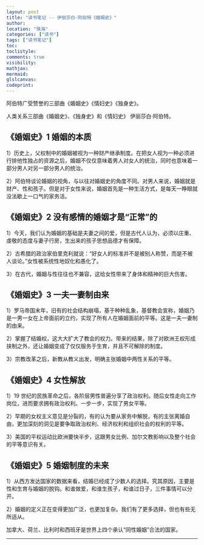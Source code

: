 ```yaml
---
layout: post
title: "读书笔记 -- 伊丽莎白·阿伯特《婚姻史》"
author:
location: "珠海"
categories: ["读书"]
tags: ["读书笔记"]
toc:
toclistyle:
comments: true
visibility:
mathjax:
mermaid:
glslcanvas:
codeprint:
---
```


阿伯特广受赞誉的三部曲《婚姻史》《情妇史》《独身史》。

人类关系三部曲《婚姻史》、《独身史》和《情妇史》 伊丽莎白·阿伯特。


## 《婚姻史》1 婚姻的本质

1）历史上，父权制中的婚姻被视为一种财产继承制度。在把女人视为一种必须进行排他性独占的资源之后，婚姻不仅仅意味着男人对女人的统治，同时也意味着一部分男人对另一部分男人的统治。

2）阿伯特谈论婚姻的视角，与以往对婚姻史的角度不同。对男人来说，婚姻就是财产、性和孩子。但是对于女性来说，婚姻首先是一种生活方式，是每天一睁眼就没法歇上一口气的家务活。


## 《婚姻史》2 没有感情的婚姻才是“正常”的

1）今天，我们认为婚姻的基础是夫妻之间的爱，但是古代人认为，必须以庄重、虔敬的态度与妻子行房，生出来的孩子思想品德才有保障。

2）古希腊的政治家伯里克利就说：“好女人的标准并不是被别人称赞，而是不被人谈论。”女性被系统性地奴化和愚化了。

3）在古代，婚姻与性往往也不兼容，这给女性带来了身体和精神的巨大伤害。


## 《婚姻史》3 一夫一妻制由来

1）罗马帝国末年，旧有的社会结构崩塌，基于种种乱象，基督教会宣称，婚姻乃是一男一女在上帝面前的立约，实现了所有人在婚姻面前的平等。这是一夫一妻制的由来。

2）掌握了结婚权，这大大扩大了教会的权力。带来的结果，除了对欧洲王权形成挟制之外，还让婚姻变成了仅仅服务于生育，并且不可解除的制度。

3）宗教改革之后，新教从教义出发，明确主张婚姻中两性关系的平等。


## 《婚姻史》4 女性解放

1）19 世纪的民族革命之后，各阶层男性普遍分享了政治权利。随后女性走向工作岗位，进而要求拥有政治权利。一步一步，实现了男女平等。

2）早期的女权主义意见是分裂的，有的认为要从家务中解脱，有的主张离婚自由，更加深刻的洞见是要争取政治权利、经济权利和组织社会的权利的平等。

3）美国的平权运动比欧洲要快半步，这跟男女比例、加尔文教影响以及整个社会的平等意识有关。


## 《婚姻史》5 婚姻制度的未来

1）从西方发达国家的数据来看，结婚已经成了少数人的选择。究其原因，主要是性和生育与婚姻的脱钩。和谁做爱，和谁生孩子，和谁过日子，三件事情可以分开。

2）婚姻的定义正在变得更加广泛，也更加复杂。我们有了更多选择，但也有些无所适从。

加拿大、荷兰、比利时和西班牙是世界上四个承认“同性婚姻”合法的国家。

<hr class='reviewline'/>
<p class='reviewtip'><script type='text/javascript' src='{% include relrefx.html url="/assets/reviewjs/blogs/2020-10-20-book-A-History-Of-Marriage-by-Elizabeth-Abbott.md.js" %}'></script></p>
